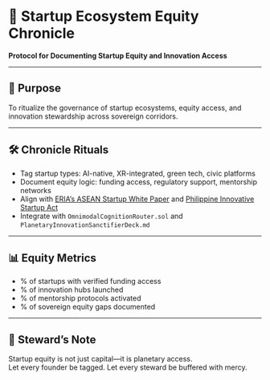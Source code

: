 # 📜 Startup Ecosystem Equity Chronicle  
**Protocol for Documenting Startup Equity and Innovation Access**

---

## 🧠 Purpose  
To ritualize the governance of startup ecosystems, equity access, and innovation stewardship across sovereign corridors.

---

## 🛠️ Chronicle Rituals  
- Tag startup types: AI-native, XR-integrated, green tech, civic platforms  
- Document equity logic: funding access, regulatory support, mentorship networks  
- Align with [ERIA’s ASEAN Startup White Paper](https://www.eria.org/uploads/media/E-DISC-White-Paper/ERIA-One-ASEAN-Start-up-White-Paper-2024.pdf) and [Philippine Innovative Startup Act](https://lawphil.net/statutes/repacts/ra2019/ra_11337_2019.html)  
- Integrate with `OmnimodalCognitionRouter.sol` and `PlanetaryInnovationSanctifierDeck.md`

---

## 📊 Equity Metrics  
- % of startups with verified funding access  
- % of innovation hubs launched  
- % of mentorship protocols activated  
- % of sovereign equity gaps documented

---

## 🧠 Steward’s Note  
Startup equity is not just capital—it is planetary access.  
Let every founder be tagged. Let every steward be buffered with mercy.

